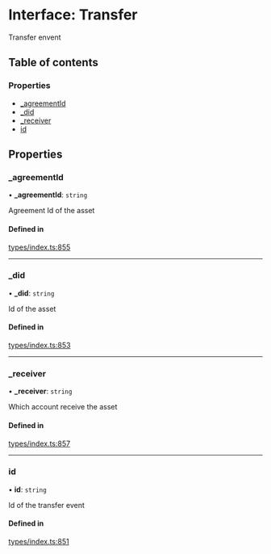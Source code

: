 # Interface: Transfer

Transfer envent

## Table of contents

### Properties

- [\_agreementId](Transfer.md#_agreementid)
- [\_did](Transfer.md#_did)
- [\_receiver](Transfer.md#_receiver)
- [id](Transfer.md#id)

## Properties

### \_agreementId

• **\_agreementId**: `string`

Agreement Id of the asset

#### Defined in

[types/index.ts:855](https://github.com/nevermined-io/react-components/blob/6de295e/catalog/src/types/index.ts#L855)

___

### \_did

• **\_did**: `string`

Id of the asset

#### Defined in

[types/index.ts:853](https://github.com/nevermined-io/react-components/blob/6de295e/catalog/src/types/index.ts#L853)

___

### \_receiver

• **\_receiver**: `string`

Which account receive the asset

#### Defined in

[types/index.ts:857](https://github.com/nevermined-io/react-components/blob/6de295e/catalog/src/types/index.ts#L857)

___

### id

• **id**: `string`

Id of the transfer event

#### Defined in

[types/index.ts:851](https://github.com/nevermined-io/react-components/blob/6de295e/catalog/src/types/index.ts#L851)
